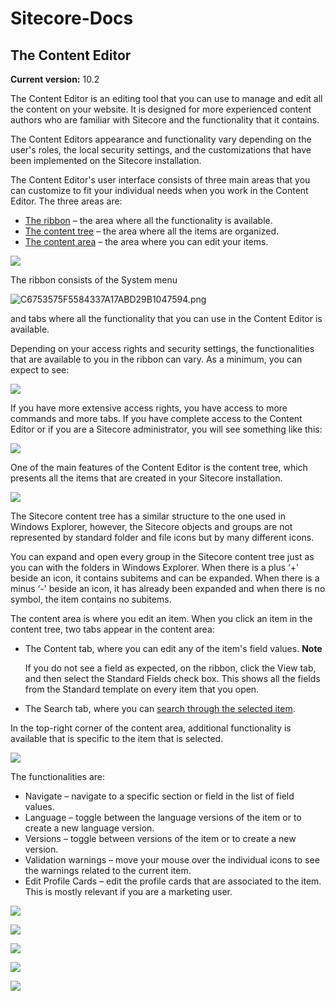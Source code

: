 # Sitecore-Docs

## The Content Editor

**Current version:** 10.2

The Content Editor is an editing tool that you can use to manage and edit all the content on your website. It is designed for more experienced content authors who are familiar with Sitecore and the functionality that it contains.

The Content Editors appearance and functionality vary depending on the user's roles, the local security settings, and the customizations that have been implemented on the Sitecore installation.

The Content Editor's user interface consists of three main areas that you can customize to fit your individual needs when you work in the Content Editor. The three areas are:

- [The ribbon](https://doc.sitecore.com/xp/en/users/102/sitecore-experience-platform/the-content-editor.html#the-ribbon) – the area where all the functionality is available.
- [The content tree](https://doc.sitecore.com/xp/en/users/102/sitecore-experience-platform/the-content-editor.html#the-content-tree) – the area where all the items are organized.
- [The content area](https://doc.sitecore.com/xp/en/users/102/sitecore-experience-platform/the-content-editor.html#the-content-area) – the area where you can edit your items.

![](https://doc.sitecore.com/xp/en/users/102/sitecore-experience-platform/image/161c0243aace28.png)

The ribbon consists of the System menu

![C6753575F5584337A17ABD29B1047594.png](https://doc.sitecore.com/xp/en/users/102/sitecore-experience-platform/image/161c0243ac8b54.png)

and tabs where all the functionality that you can use in the Content Editor is available.

Depending on your access rights and security settings, the functionalities that are available to you in the ribbon can vary. As a minimum, you can expect to see:

![](https://doc.sitecore.com/xp/en/users/102/sitecore-experience-platform/image/161c0243ad0187.png)

If you have more extensive access rights, you have access to more commands and more tabs. If you have complete access to the Content Editor or if you are a Sitecore administrator, you will see something like this:

![](https://doc.sitecore.com/xp/en/users/102/sitecore-experience-platform/image/161c0243ad7983.png)

One of the main features of the Content Editor is the content tree, which presents all the items that are created in your Sitecore installation.

![](https://doc.sitecore.com/xp/en/users/102/sitecore-experience-platform/image/161c0243b0c363.png)

The Sitecore content tree has a similar structure to the one used in Windows Explorer, however, the Sitecore objects and groups are not represented by standard folder and file icons but by many different icons.

You can expand and open every group in the Sitecore content tree just as you can with the folders in Windows Explorer. When there is a plus ‘+' beside an icon, it contains subitems and can be expanded. When there is a minus ‘-' beside an icon, it has already been expanded and when there is no symbol, the item contains no subitems.

The content area is where you edit an item. When you click an item in the content tree, two tabs appear in the content area:

- The Content tab, where you can edit any of the item's field values.
  **Note**

  If you do not see a field as expected, on the ribbon, click the View tab, and then select the Standard Fields check box. This shows all the fields from the Standard template on every item that you open.

- The Search tab, where you can [search through the selected item](https://doc.sitecore.com/xp/en/users/102/sitecore-experience-platform/search-for-an-item.html).

In the top-right corner of the content area, additional functionality is available that is specific to the item that is selected.

![](https://doc.sitecore.com/xp/en/users/102/sitecore-experience-platform/image/161c0243b13921.png)

The functionalities are:

- Navigate – navigate to a specific section or field in the list of field values.
- Language – toggle between the language versions of the item or to create a new language version.
- Versions – toggle between versions of the item or to create a new version.
- Validation warnings – move your mouse over the individual icons to see the warnings related to the current item.
- Edit Profile Cards – edit the profile cards that are associated to the item. This is mostly relevant if you are a marketing user.

![](https://doc.sitecore.com/xp/en/users/102/sitecore-experience-platform/image/161c0243b7a777.png)

![](https://doc.sitecore.com/xp/en/users/102/sitecore-experience-platform/image/161c0243b72f9e.png)

![](https://doc.sitecore.com/xp/en/users/102/sitecore-experience-platform/image/161c0243b6b605.png)

![](https://doc.sitecore.com/xp/en/users/102/sitecore-experience-platform/image/161c0243b40412.png)

![](https://doc.sitecore.com/xp/en/users/102/sitecore-experience-platform/image/161c0243b1a9f1.png)
